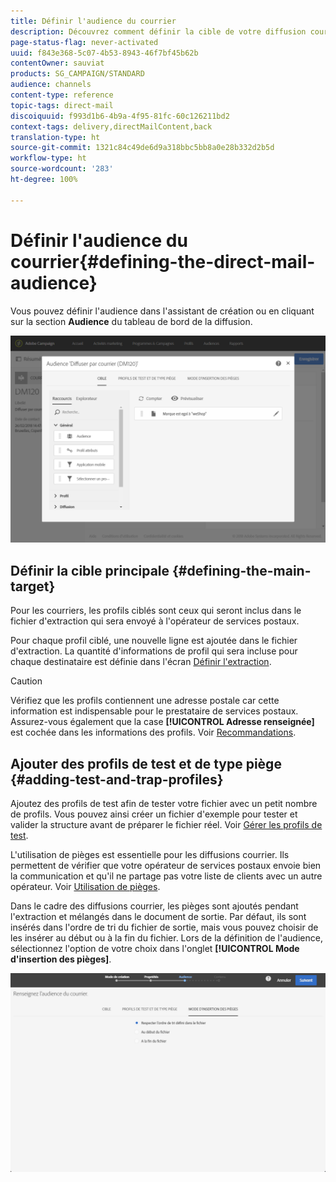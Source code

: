 ```yaml
---
title: Définir l'audience du courrier
description: Découvrez comment définir la cible de votre diffusion courrier.
page-status-flag: never-activated
uuid: f843e368-5c07-4b53-8943-46f7bf45b62b
contentOwner: sauviat
products: SG_CAMPAIGN/STANDARD
audience: channels
content-type: reference
topic-tags: direct-mail
discoiquuid: f993d1b6-4b9a-4f95-81fc-60c126211bd2
context-tags: delivery,directMailContent,back
translation-type: ht
source-git-commit: 1321c84c49de6d9a318bbc5bb8a0e28b332d2b5d
workflow-type: ht
source-wordcount: '283'
ht-degree: 100%

---
```



# Définir l&#39;audience du courrier{#defining-the-direct-mail-audience}

Vous pouvez définir l&#39;audience dans l&#39;assistant de création ou en cliquant sur la section **Audience** du tableau de bord de la diffusion.

![](assets/direct_mail_15.png)

## Définir la cible principale    {#defining-the-main-target}

Pour les courriers, les profils ciblés sont ceux qui seront inclus dans le fichier d&#39;extraction qui sera envoyé à l&#39;opérateur de services postaux.

Pour chaque profil ciblé, une nouvelle ligne est ajoutée dans le fichier d&#39;extraction. La quantité d&#39;informations de profil qui sera incluse pour chaque destinataire est définie dans l&#39;écran [Définir l&#39;extraction](../../channels/using/defining-the-direct-mail-content.md#defining-the-extraction).

>[!CAUTION]
>
>Vérifiez que les profils contiennent une adresse postale car cette information est indispensable pour le prestataire de services postaux. Assurez-vous également que la case **[!UICONTROL Adresse renseignée]** est cochée dans les informations des profils. Voir [Recommandations](../../channels/using/about-direct-mail.md#recommendations).

## Ajouter des profils de test et de type piège    {#adding-test-and-trap-profiles}

Ajoutez des profils de test afin de tester votre fichier avec un petit nombre de profils. Vous pouvez ainsi créer un fichier d&#39;exemple pour tester et valider la structure avant de préparer le fichier réel. Voir [Gérer les profils de test](../../audiences/using/managing-test-profiles.md).

L&#39;utilisation de pièges est essentielle pour les diffusions courrier. Ils permettent de vérifier que votre opérateur de services postaux envoie bien la communication et qu&#39;il ne partage pas votre liste de clients avec un autre opérateur. Voir [Utilisation de pièges](../../sending/using/using-traps.md).

Dans le cadre des diffusions courrier, les pièges sont ajoutés pendant l&#39;extraction et mélangés dans le document de sortie. Par défaut, ils sont insérés dans l&#39;ordre de tri du fichier de sortie, mais vous pouvez choisir de les insérer au début ou à la fin du fichier. Lors de la définition de l&#39;audience, sélectionnez l&#39;option de votre choix dans l&#39;onglet **[!UICONTROL Mode d&#39;insertion des pièges]**.

![](assets/direct_mail_trap_insertion_mode.png)
